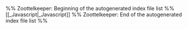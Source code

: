 %% Zoottelkeeper: Beginning of the autogenerated index file list  %%
 [[_Javascript|_Javascript]]
%% Zoottelkeeper: End of the autogenerated index file list  %%
